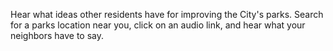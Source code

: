 Hear what ideas other residents have for improving the City's parks. Search for a parks location near you, click on an audio link, and hear what your neighbors have to say. 
